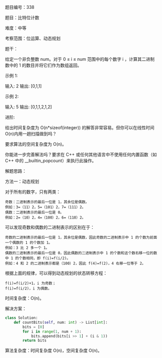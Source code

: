 题目编号：338

题目：比特位计数

难度：中等

考察范围：位运算、动态规划

题干：

给定一个非负整数 num。对于 0 ≤ i ≤ num 范围中的每个数字 i ，计算其二进制数中的 1 的数目并将它们作为数组返回。

示例 1:

输入: 2
输出: [0,1,1]

示例 2:

输入: 5
输出: [0,1,1,2,1,2]

进阶:

给出时间复杂度为 O(n*sizeof(integer)) 的解答非常容易。但你可以在线性时间 O(n)内用一趟扫描做到吗？

要求算法的空间复杂度为 O(n)。

你能进一步完善解法吗？要求在 C++ 或任何其他语言中不使用任何内置函数（如 C++ 中的 __builtin_popcount）来执行此操作。

解题思路：

方法一：动态规划

对于所有的数字，只有两类：

    奇数：二进制表示的最后一位是 1，其余位是偶数。
    例如：3=（11）2，5=（101）2，7=（111）2。
    偶数：二进制表示的最后一位是 0。
    例如：2=（10）2，4=（100）2，6=（110）2。

可以发现奇数和偶数的二进制表示的区别在于：

    奇数的二进制表示的最后一位是 1，其余位是偶数，因此奇数的二进制表示中 1 的个数为前面一个偶数的 1 的个数加 1。
    例如：3 比 2 多一个 1。
    偶数的二进制表示的最后一位是 0，因此偶数的二进制表示中 1 的个数和这个数右移一位的数中 1 的个数相同，即 f(i)=f(i/2)。
    例如：4 和 2 的二进制表示都是（100）2，因此 f(4)=f(2)，4 右移一位等于 2。

根据上面的规律，可以得到动态规划的状态转移方程：

    f(i)=f(i/2)+1，i 为奇数；
    f(i)=f(i/2)，i 为偶数。

时间复杂度：O(n)。

解决方案：

```python
class Solution:
    def countBits(self, num: int) -> List[int]:
        bits = [0]
        for i in range(1, num + 1):
            bits.append(bits[i >> 1] + (i & 1))
        return bits
```

算法复杂度：时间复杂度 O(n)，空间复杂度 O(n)。